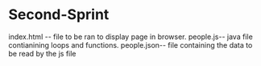 # Second-Sprint
index.html -- file to be ran to display page in browser. people.js-- java file contianining loops and functions. people.json-- file containing the data to be read by the js file
